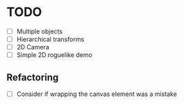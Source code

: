 # TODO

- [ ] Multiple objects
- [ ] Hierarchical transforms
- [ ] 2D Camera
- [ ] Simple 2D roguelike demo

## Refactoring

- [ ] Consider if wrapping the canvas element was a mistake